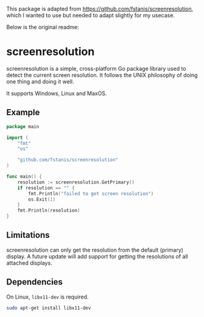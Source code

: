 This package is adapted from https://github.com/fstanis/screenresolution, which 
I wanted to use but needed to adapt slightly for my usecase. 

Below is the original readme:


# screenresolution

screenresolution is a simple, cross-platform Go package library used to detect
the current screen resolution. It follows the UNIX philosophy of doing one thing
and doing it well.

It supports Windows, Linux and MaxOS.

## Example

```go
package main

import (
	"fmt"
	"os"

	"github.com/fstanis/screenresolution"
)

func main() {
	resolution := screenresolution.GetPrimary()
	if resolution == "" {
		fmt.Println("failed to get screen resolution")
		os.Exit(1)
	}
	fmt.Println(resolution)
}
```

## Limitations

screenresolution can only get the resolution from the default (primary) display.
A future update will add support for getting the resolutions of all attached
displays.

## Dependencies

On Linux, `libx11-dev` is required.

```bash
sudo apt-get install libx11-dev
```
